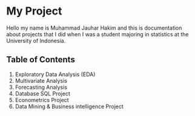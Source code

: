 # My Project

Hello my name is Muhammad Jauhar Hakim and this is documentation about projects that I did when I was a student majoring in statistics at the University of Indonesia.

## Table of Contents

1. Exploratory Data Analysis (EDA)
2. Multivariate Analysis
3. Forecasting Analysis
4. Database SQL Project
5. Econometrics Project
6. Data Mining & Business intelligence Project
